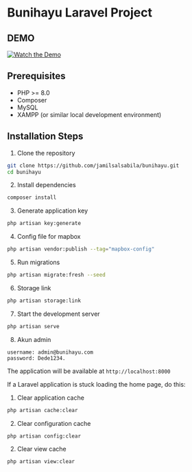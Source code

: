 # Bunihayu Laravel Project

## DEMO
[![Watch the Demo](https://img.youtube.com/vi/BvvMfsrS6Wk/0.jpg)](https://www.youtube.com/watch?v=BvvMfsrS6Wk)

## Prerequisites
- PHP >= 8.0
- Composer
- MySQL
- XAMPP (or similar local development environment)

## Installation Steps

1. Clone the repository
```bash
git clone https://github.com/jamilsalsabila/bunihayu.git
cd bunihayu
```

2. Install dependencies
```bash
composer install
```

3. Generate application key
```bash
php artisan key:generate
```

4. Config file for mapbox 
```bash
php artisan vendor:publish --tag="mapbox-config"
```

5. Run migrations
```bash
php artisan migrate:fresh --seed
```

6. Storage link
```bash
php artisan storage:link
```

7. Start the development server
```bash
php artisan serve
```

8. Akun admin
```
username: admin@bunihayu.com
password: Dede1234.
```

The application will be available at `http://localhost:8000`

If a Laravel application is stuck loading the home page, do this:

1. Clear application cache
```bash
php artisan cache:clear
```

2. Clear configuration cache
```bash
php artisan config:clear
```

2. Clear view cache
```bash
php artisan view:clear
```